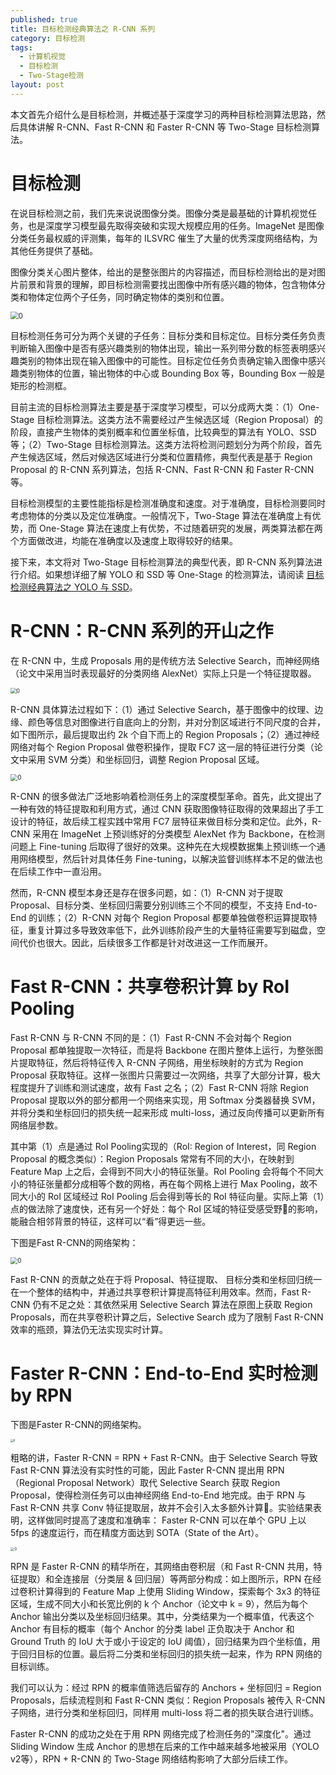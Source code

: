 ```yaml
---
published: true
title: 目标检测经典算法之 R-CNN 系列
category: 目标检测
tags: 
  - 计算机视觉
  - 目标检测
  - Two-Stage检测
layout: post
---
```


本文首先介绍什么是目标检测，并概述基于深度学习的两种目标检测算法思路，然后具体讲解 R-CNN、Fast R-CNN 和 Faster R-CNN 等 Two-Stage 目标检测算法。

# 目标检测

在说目标检测之前，我们先来说说图像分类。图像分类是最基础的计算机视觉任务，也是深度学习模型最先取得突破和实现大规模应用的任务。ImageNet 是图像分类任务最权威的评测集，每年的 ILSVRC 催生了大量的优秀深度网络结构，为其他任务提供了基础。

图像分类关心图片整体，给出的是整张图片的内容描述，而目标检测给出的是对图片前景和背景的理解，即目标检测需要找出图像中所有感兴趣的物体，包含物体分类和物体定位两个子任务，同时确定物体的类别和位置。

<img src="https://raw.githubusercontent.com/DimanShen/dimanshen.github.io/master/_posts/image/目标检测（一）/0.png" alt="0" style="zoom:80%;" />

目标检测任务可分为两个关键的子任务：目标分类和目标定位。目标分类任务负责判断输入图像中是否有感兴趣类别的物体出现，输出一系列带分数的标签表明感兴趣类别的物体出现在输入图像中的可能性。目标定位任务负责确定输入图像中感兴趣类别物体的位置，输出物体的中心或 Bounding Box 等，Bounding Box 一般是矩形的检测框。

目前主流的目标检测算法主要是基于深度学习模型，可以分成两大类：（1）One-Stage 目标检测算法。这类方法不需要经过产生候选区域（Region Proposal）的阶段，直接产生物体的类别概率和位置坐标值，比较典型的算法有 YOLO、SSD 等；（2）Two-Stage 目标检测算法。这类方法将检测问题划分为两个阶段，首先产生候选区域，然后对候选区域进行分类和位置精修，典型代表是基于 Region Proposal 的 R-CNN 系列算法，包括 R-CNN、Fast R-CNN 和 Faster R-CNN 等。

目标检测模型的主要性能指标是检测准确度和速度。对于准确度，目标检测要同时考虑物体的分类以及定位准确度。一般情况下，Two-Stage 算法在准确度上有优势，而 One-Stage 算法在速度上有优势，不过随着研究的发展，两类算法都在两个方面做改进，均能在准确度以及速度上取得较好的结果。

接下来，本文将对 Two-Stage 目标检测算法的典型代表，即 R-CNN 系列算法进行介绍。如果想详细了解 YOLO 和 SSD 等 One-Stage 的检测算法，请阅读 [目标检测经典算法之 YOLO 与 SSD](https://dimanshen.github.io/目标检测/2021/02/02/目标检测-2-经典算法之YOLO与SSD/)。

# R-CNN：R-CNN 系列的开山之作

在 R-CNN 中，生成 Proposals 用的是传统方法 Selective Search，而神经网络（论文中采用当时表现最好的分类网络 AlexNet）实际上只是一个特征提取器。

<img src="https://raw.githubusercontent.com/DimanShen/dimanshen.github.io/master/_posts/image/目标检测（一）/1.png" alt="0" style="zoom:60%;" />

R-CNN 具体算法过程如下：（1）通过 Selective Search，基于图像中的纹理、边缘、颜色等信息对图像进行自底向上的分割，并对分割区域进行不同尺度的合并，如下图所示，最后提取出约 2k 个自下而上的 Region Proposals；（2）通过神经网络对每个 Region Proposal 做卷积操作，提取 FC7 这一层的特征进行分类（论文中采用 SVM 分类）和坐标回归，调整 Region Proposal 区域。

<img src="https://raw.githubusercontent.com/DimanShen/dimanshen.github.io/master/_posts/image/目标检测（一）/2.jpeg" alt="0" style="zoom:70%;" />

R-CNN 的很多做法广泛地影响着检测任务上的深度模型革命。首先，此文提出了一种有效的特征提取和利用方式，通过 CNN 获取图像特征取得的效果超出了手工设计的特征，故后续工程实践中常用 FC7 层特征来做目标分类和定位。此外，R-CNN 采用在 ImageNet 上预训练好的分类模型 AlexNet 作为 Backbone，在检测问题上 Fine-tuning 后取得了很好的效果。这种先在大规模数据集上预训练一个通用网络模型，然后针对具体任务 Fine-tuning，以解决监督训练样本不足的做法也在后续工作中一直沿用。

然而，R-CNN 模型本身还是存在很多问题，如：（1）R-CNN 对于提取 Proposal、目标分类、坐标回归需要分别训练三个不同的模型，不支持 End-to-End 的训练；（2）R-CNN 对每个 Region Proposal 都要单独做卷积运算提取特征，重复计算过多导致效率低下，此外训练阶段产生的大量特征需要写到磁盘，空间代价也很大。因此，后续很多工作都是针对改进这一工作而展开。

# Fast R-CNN：共享卷积计算 by RoI Pooling

Fast R-CNN 与 R-CNN 不同的是：（1）Fast R-CNN 不会对每个 Region Proposal 都单独提取一次特征，而是将 Backbone 在图片整体上运行，为整张图片提取特征，然后将特征传入 R-CNN 子网络，用坐标映射的方式为 Region Proposal 获取特征。这样一张图片只需要过一次网络，共享了大部分计算，极大程度提升了训练和测试速度，故有 Fast 之名；（2）Fast R-CNN 将除 Region Proposal 提取以外的部分都用一个网络来实现，用 Softmax 分类器替换 SVM，并将分类和坐标回归的损失统一起来形成 multi-loss，通过反向传播可以更新所有网络层参数。

其中第（1）点是通过 RoI Pooling实现的（RoI: Region of Interest，同 Region Proposal 的概念类似）：Region Proposals 常常有不同的大小，在映射到 Feature Map 上之后，会得到不同大小的特征张量。RoI Pooling 会将每个不同大小的特征张量都分成相等个数的网格，再在每个网格上进行 Max Pooling，故不同大小的 RoI 区域经过 RoI Pooling 后会得到等长的 RoI 特征向量。实际上第（1）点的做法除了速度快，还有另一个好处：每个 RoI 区域的特征受感受野􏰁的影响，能融合相邻背景的特征，这样可以“看”得更远一些。

下图是Fast R-CNN的网络架构：

<img src="https://raw.githubusercontent.com/DimanShen/dimanshen.github.io/master/_posts/image/目标检测（一）/3.jpeg" alt="0" style="zoom:70%;" />

Fast R-CNN 的贡献之处在于将 Proposal、特征提取、 目标分类和坐标回归统一在一个整体的结构中，并通过共享卷积计算提高特征利用效率。然而，Fast R-CNN 仍有不足之处：其依然采用 Selective Search 算法在原图上获取 Region Proposals，而在共享卷积计算之后，Selective Search 成为了限制 Fast R-CNN 效率的瓶颈，算法仍无法实现实时计算。

# Faster R-CNN：End-to-End 实时检测 by RPN

下图是Faster R-CNN的网络架构。

<img src="https://raw.githubusercontent.com/DimanShen/dimanshen.github.io/master/_posts/image/目标检测（一）/4.png" alt="0" style="zoom:30%;" />

粗略的讲，Faster R-CNN = RPN + Fast R-CNN。由于 Selective Search 导致 Fast R-CNN 算法没有实时性的可能，因此 Faster R-CNN 提出用 RPN（Regional Proposal Network）取代 Selective Search 获取 Region Proposal，使得检测任务可以由神经网络 End-to-End 地完成。由于 RPN 与 Fast R-CNN 共享 Conv 特征提取层，故并不会引入太多额外计算􏰀。实验结果表明，这样做同时提高了速度和准确率： Faster R-CNN 可以在单个 GPU 上以 5fps 的速度运行，而在精度方面达到 SOTA（State of the Art）。

<img src="https://raw.githubusercontent.com/DimanShen/dimanshen.github.io/master/_posts/image/目标检测（一）/5.png" alt="0" style="zoom:40%;" />

RPN 是 Faster R-CNN 的精华所在，其网络由卷积层（和 Fast R-CNN 共用，特征提取）和全连接层（分类层 & 回归层）等两部分构成：如上图所示，RPN 在经过卷积计算得到的 Feature Map 上使用 Sliding Window，探索每个 3x3 的特征区域，生成不同大小和长宽比例的 k 个 Anchor（论文中 k = 9），然后为每个 Anchor 输出分类以及坐标回归结果。其中，分类结果为一个概率值，代表这个 Anchor 有目标的概率（每个 Anchor 的分类 label 正负取决于 Anchor 和 Ground Truth 的 IoU 大于或小于设定的 IoU 阈值），回归结果为四个坐标值，用于回归目标的位置。最后将二分类和坐标回归的损失统一起来，作为 RPN 网络的目标训练。

我们可以认为：经过 RPN 的概率值筛选后留存的 Anchors + 坐标回归 = Region Proposals，后续流程则和 Fast R-CNN 类似：Region Proposals 被传入 R-CNN 子网络，进行分类和坐标回归，同样用 multi-loss 将二者的损失联合进行训练。

Faster R-CNN 的成功之处在于用 RPN 网络完成了检测任务的"深度化"。通过 Sliding Window 生成 Anchor 的思想在后来的工作中越来越多地被采用（YOLO v2等），RPN + R-CNN 的 Two-Stage 网络结构影响了大部分后续工作。
